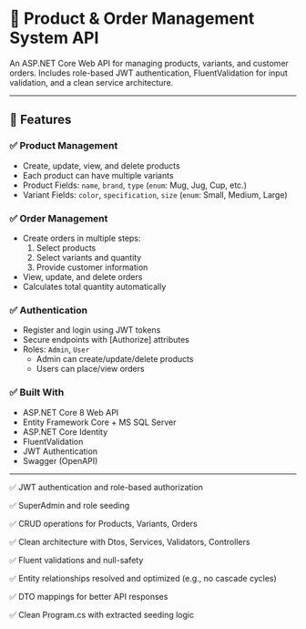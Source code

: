 # 🛒 Product & Order Management System API

An ASP.NET Core Web API for managing products, variants, and customer orders. Includes role-based JWT authentication, FluentValidation for input validation, and a clean service architecture.

---

## 🚀 Features

### ✅ Product Management
- Create, update, view, and delete products
- Each product can have multiple variants
- Product Fields: `name`, `brand`, `type` (`enum`: Mug, Jug, Cup, etc.)
- Variant Fields: `color`, `specification`, `size` (`enum`: Small, Medium, Large)

### ✅ Order Management
- Create orders in multiple steps:
  1. Select products
  2. Select variants and quantity
  3. Provide customer information
- View, update, and delete orders
- Calculates total quantity automatically

### ✅ Authentication
- Register and login using JWT tokens
- Secure endpoints with [Authorize] attributes
- Roles: `Admin`, `User`
  - Admin can create/update/delete products
  - Users can place/view orders

### ✅ Built With
- ASP.NET Core 8 Web API
- Entity Framework Core + MS SQL Server
- ASP.NET Core Identity
- FluentValidation
- JWT Authentication
- Swagger (OpenAPI)

---

✅ JWT authentication and role-based authorization

✅ SuperAdmin and role seeding

✅ CRUD operations for Products, Variants, Orders

✅ Clean architecture with Dtos, Services, Validators, Controllers

✅ Fluent validations and null-safety

✅ Entity relationships resolved and optimized (e.g., no cascade cycles)

✅ DTO mappings for better API responses

✅ Clean Program.cs with extracted seeding logic
